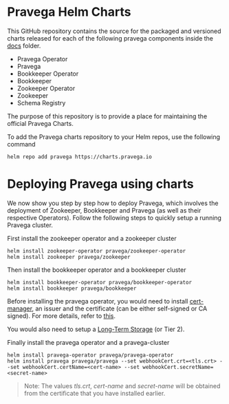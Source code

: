 # Pravega Helm Charts

This GitHub repository contains the source for the packaged and versioned charts released for each of the following pravega components inside the [docs](https://github.com/pravega/charts/tree/master/docs) folder.
- Pravega Operator
- Pravega
- Bookkeeper Operator
- Bookkeeper
- Zookeeper Operator
- Zookeeper
- Schema Registry

The purpose of this repository is to provide a place for maintaining the official Pravega Charts.

To add the Pravega charts repository to your Helm repos, use the following command
```
helm repo add pravega https://charts.pravega.io
```

# Deploying Pravega using charts

We now show you step by step how to deploy Pravega, which involves the deployment of Zookeeper, Bookkeeper and Pravega (as well as their respective Operators).
Follow the following steps to quickly setup a running Pravega cluster.

First install the zookeeper operator and a zookeeper cluster
```
helm install zookeeper-operator pravega/zookeeper-operator
helm install zookeeper pravega/zookeeper
```

Then install the bookkeeper operator and a bookkeeper cluster
```
helm install bookkeeper-operator pravega/bookkeeper-operator
helm install bookkeeper pravega/bookkeeper
```

Before installing the pravega operator, you would need to install [cert-manager](https://cert-manager.io/docs/installation/kubernetes/), an issuer and the certificate (can be either self-signed or CA signed). For more details, refer to [this](https://github.com/pravega/pravega-operator/tree/master/charts/pravega-operator#prerequisites).

You would also need to setup a [Long-Term Storage](https://github.com/pravega/pravega-operator#set-up-tier-2-storage) (or Tier 2).

Finally install the pravega operator and a pravega-cluster
```
helm install pravega-operator pravega/pravega-operator
helm install pravega pravega/pravega --set webhookCert.crt=<tls.crt> --set webhookCert.certName=<cert-name> --set webhookCert.secretName=<secret-name>
```
> Note: The values *tls.crt*, *cert-name* and *secret-name* will be obtained from the certificate that you have installed earlier.
